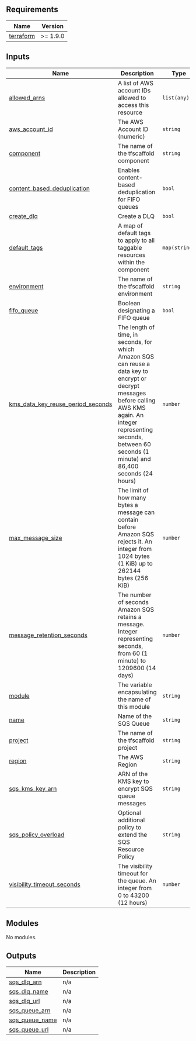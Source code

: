 <!-- BEGIN_TF_DOCS -->
<!-- markdownlint-disable -->
<!-- vale off -->

## Requirements

| Name | Version |
|------|---------|
| <a name="requirement_terraform"></a> [terraform](#requirement\_terraform) | >= 1.9.0 |
## Inputs

| Name | Description | Type | Default | Required |
|------|-------------|------|---------|:--------:|
| <a name="input_allowed_arns"></a> [allowed\_arns](#input\_allowed\_arns) | A list of AWS account IDs allowed to access this resource | `list(any)` | `null` | no |
| <a name="input_aws_account_id"></a> [aws\_account\_id](#input\_aws\_account\_id) | The AWS Account ID (numeric) | `string` | n/a | yes |
| <a name="input_component"></a> [component](#input\_component) | The name of the tfscaffold component | `string` | n/a | yes |
| <a name="input_content_based_deduplication"></a> [content\_based\_deduplication](#input\_content\_based\_deduplication) | Enables content-based deduplication for FIFO queues | `bool` | `false` | no |
| <a name="input_create_dlq"></a> [create\_dlq](#input\_create\_dlq) | Create a DLQ | `bool` | `false` | no |
| <a name="input_default_tags"></a> [default\_tags](#input\_default\_tags) | A map of default tags to apply to all taggable resources within the component | `map(string)` | `{}` | no |
| <a name="input_environment"></a> [environment](#input\_environment) | The name of the tfscaffold environment | `string` | n/a | yes |
| <a name="input_fifo_queue"></a> [fifo\_queue](#input\_fifo\_queue) | Boolean designating a FIFO queue | `bool` | `false` | no |
| <a name="input_kms_data_key_reuse_period_seconds"></a> [kms\_data\_key\_reuse\_period\_seconds](#input\_kms\_data\_key\_reuse\_period\_seconds) | The length of time, in seconds, for which Amazon SQS can reuse a data key to encrypt or decrypt messages before calling AWS KMS again. An integer representing seconds, between 60 seconds (1 minute) and 86,400 seconds (24 hours) | `number` | `300` | no |
| <a name="input_max_message_size"></a> [max\_message\_size](#input\_max\_message\_size) | The limit of how many bytes a message can contain before Amazon SQS rejects it. An integer from 1024 bytes (1 KiB) up to 262144 bytes (256 KiB) | `number` | `262144` | no |
| <a name="input_message_retention_seconds"></a> [message\_retention\_seconds](#input\_message\_retention\_seconds) | The number of seconds Amazon SQS retains a message. Integer representing seconds, from 60 (1 minute) to 1209600 (14 days) | `number` | `null` | no |
| <a name="input_module"></a> [module](#input\_module) | The variable encapsulating the name of this module | `string` | `"sqs"` | no |
| <a name="input_name"></a> [name](#input\_name) | Name of the SQS Queue | `string` | n/a | yes |
| <a name="input_project"></a> [project](#input\_project) | The name of the tfscaffold project | `string` | n/a | yes |
| <a name="input_region"></a> [region](#input\_region) | The AWS Region | `string` | n/a | yes |
| <a name="input_sqs_kms_key_arn"></a> [sqs\_kms\_key\_arn](#input\_sqs\_kms\_key\_arn) | ARN of the KMS key to encrypt SQS queue messages | `string` | n/a | yes |
| <a name="input_sqs_policy_overload"></a> [sqs\_policy\_overload](#input\_sqs\_policy\_overload) | Optional additional policy to extend the SQS Resource Policy | `string` | `""` | no |
| <a name="input_visibility_timeout_seconds"></a> [visibility\_timeout\_seconds](#input\_visibility\_timeout\_seconds) | The visibility timeout for the queue. An integer from 0 to 43200 (12 hours) | `number` | `300` | no |
## Modules

No modules.
## Outputs

| Name | Description |
|------|-------------|
| <a name="output_sqs_dlq_arn"></a> [sqs\_dlq\_arn](#output\_sqs\_dlq\_arn) | n/a |
| <a name="output_sqs_dlq_name"></a> [sqs\_dlq\_name](#output\_sqs\_dlq\_name) | n/a |
| <a name="output_sqs_dlq_url"></a> [sqs\_dlq\_url](#output\_sqs\_dlq\_url) | n/a |
| <a name="output_sqs_queue_arn"></a> [sqs\_queue\_arn](#output\_sqs\_queue\_arn) | n/a |
| <a name="output_sqs_queue_name"></a> [sqs\_queue\_name](#output\_sqs\_queue\_name) | n/a |
| <a name="output_sqs_queue_url"></a> [sqs\_queue\_url](#output\_sqs\_queue\_url) | n/a |
<!-- vale on -->
<!-- markdownlint-enable -->
<!-- END_TF_DOCS -->
